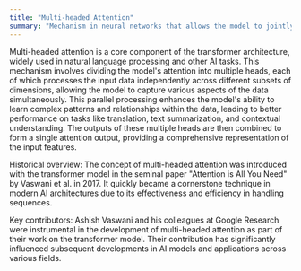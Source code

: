 ```yaml
---
title: "Multi-headed Attention"
summary: "Mechanism in neural networks that allows the model to jointly attend to information from different representation subspaces at different positions."
---
```

Multi-headed attention is a core component of the transformer architecture, widely used in natural language processing and other AI tasks. This mechanism involves dividing the model's attention into multiple heads, each of which processes the input data independently across different subsets of dimensions, allowing the model to capture various aspects of the data simultaneously. This parallel processing enhances the model's ability to learn complex patterns and relationships within the data, leading to better performance on tasks like translation, text summarization, and contextual understanding. The outputs of these multiple heads are then combined to form a single attention output, providing a comprehensive representation of the input features.

Historical overview: The concept of multi-headed attention was introduced with the transformer model in the seminal paper "Attention is All You Need" by Vaswani et al. in 2017. It quickly became a cornerstone technique in modern AI architectures due to its effectiveness and efficiency in handling sequences.

Key contributors: Ashish Vaswani and his colleagues at Google Research were instrumental in the development of multi-headed attention as part of their work on the transformer model. Their contribution has significantly influenced subsequent developments in AI models and applications across various fields.

